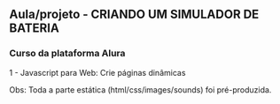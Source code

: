 ## Aula/projeto - CRIANDO UM SIMULADOR DE BATERIA

### Curso da plataforma Alura
1 - Javascript para Web: Crie páginas dinâmicas


Obs: Toda a parte estática (html/css/images/sounds) foi pré-produzida.
